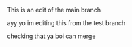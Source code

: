 This is an edit of the main branch

ayy yo im editing this from the test branch

checking that ya boi can merge

